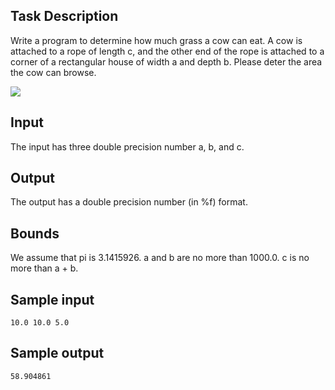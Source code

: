 ## Task Description ##

Write a program to determine how much grass a cow can eat. A cow is attached to a rope of length c, and the other end of the rope is attached to a corner of a rectangular house of width a and depth b. Please deter the area the cow can browse.

![](/images/problems/pA.png)

## Input ##

The input has three double precision number a, b, and c.

## Output ##

The output has a double precision number (in %f) format.

## Bounds ##

We assume that pi is 3.1415926.
a and b are no more than 1000.0.
c is no more than a + b.
## Sample input ##
```
10.0 10.0 5.0
```
## Sample output ##
```
58.904861
```
